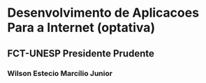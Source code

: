 # Desenvolvimento de Aplicacoes Para a Internet (optativa)
## FCT-UNESP Presidente Prudente
### Wilson Estecio Marcílio Junior

